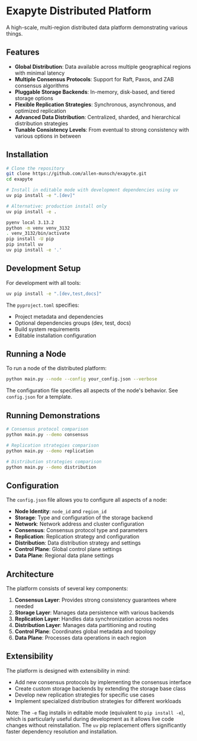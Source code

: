 # Exapyte Distributed Platform

A high-scale, multi-region distributed data platform demonstrating various things.

## Features

- **Global Distribution**: Data available across multiple geographical regions with minimal latency
- **Multiple Consensus Protocols**: Support for Raft, Paxos, and ZAB consensus algorithms
- **Pluggable Storage Backends**: In-memory, disk-based, and tiered storage options
- **Flexible Replication Strategies**: Synchronous, asynchronous, and optimized replication
- **Advanced Data Distribution**: Centralized, sharded, and hierarchical distribution strategies
- **Tunable Consistency Levels**: From eventual to strong consistency with various options in between

## Installation

```bash
# Clone the repository
git clone https://github.com/allen-munsch/exapyte.git
cd exapyte

# Install in editable mode with development dependencies using uv
uv pip install -e ".[dev]"

# Alternative: production install only
uv pip install -e .

pyenv local 3.13.2
python -m venv venv_3132
. venv_3132/bin/activate
pip install -U pip
pip install uv
uv pip install -e '.'
```

## Development Setup

For development with all tools:
```bash
uv pip install -e ".[dev,test,docs]"
```

The `pyproject.toml` specifies:
- Project metadata and dependencies
- Optional dependencies groups (dev, test, docs)
- Build system requirements
- Editable installation configuration

## Running a Node

To run a node of the distributed platform:

```bash
python main.py --node --config your_config.json --verbose
```

The configuration file specifies all aspects of the node's behavior. See `config.json` for a template.

## Running Demonstrations

```bash
# Consensus protocol comparison
python main.py --demo consensus

# Replication strategies comparison
python main.py --demo replication

# Distribution strategies comparison
python main.py --demo distribution
```

## Configuration

The `config.json` file allows you to configure all aspects of a node:

- **Node Identity**: `node_id` and `region_id`
- **Storage**: Type and configuration of the storage backend
- **Network**: Network address and cluster configuration
- **Consensus**: Consensus protocol type and parameters
- **Replication**: Replication strategy and configuration
- **Distribution**: Data distribution strategy and settings
- **Control Plane**: Global control plane settings
- **Data Plane**: Regional data plane settings

## Architecture

The platform consists of several key components:

1. **Consensus Layer**: Provides strong consistency guarantees where needed
2. **Storage Layer**: Manages data persistence with various backends
3. **Replication Layer**: Handles data synchronization across nodes
4. **Distribution Layer**: Manages data partitioning and routing
5. **Control Plane**: Coordinates global metadata and topology
6. **Data Plane**: Processes data operations in each region

## Extensibility

The platform is designed with extensibility in mind:

- Add new consensus protocols by implementing the consensus interface
- Create custom storage backends by extending the storage base class
- Develop new replication strategies for specific use cases
- Implement specialized distribution strategies for different workloads

Note: The `-e` flag installs in editable mode (equivalent to `pip install -e`), which is particularly useful during development as it allows live code changes without reinstallation. The `uv` pip replacement offers significantly faster dependency resolution and installation.